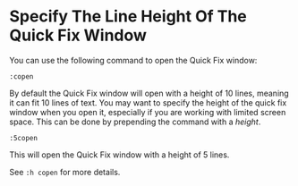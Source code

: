 # Specify The Line Height Of The Quick Fix Window

You can use the following command to open the Quick Fix window:

```
:copen
```

By default the Quick Fix window will open with a height of 10 lines, meaning
it can fit 10 lines of text. You may want to specify the height of the quick
fix window when you open it, especially if you are working with limited
screen space. This can be done by prepending the command with a _height_.

```
:5copen
```

This will open the Quick Fix window with a height of 5 lines.

See `:h copen` for more details.
